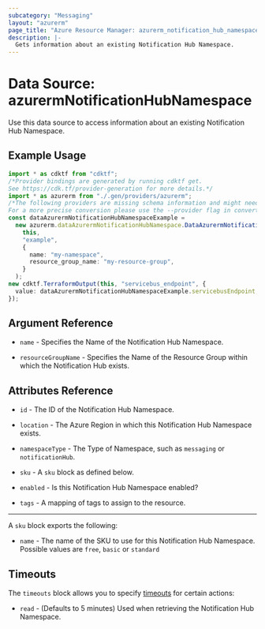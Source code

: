 ```yaml
---
subcategory: "Messaging"
layout: "azurerm"
page_title: "Azure Resource Manager: azurerm_notification_hub_namespace"
description: |-
  Gets information about an existing Notification Hub Namespace.
---
```


# Data Source: azurermNotificationHubNamespace

Use this data source to access information about an existing Notification Hub Namespace.

## Example Usage

```typescript
import * as cdktf from "cdktf";
/*Provider bindings are generated by running cdktf get.
See https://cdk.tf/provider-generation for more details.*/
import * as azurerm from "./.gen/providers/azurerm";
/*The following providers are missing schema information and might need manual adjustments to synthesize correctly: azurerm.
For a more precise conversion please use the --provider flag in convert.*/
const dataAzurermNotificationHubNamespaceExample =
  new azurerm.dataAzurermNotificationHubNamespace.DataAzurermNotificationHubNamespace(
    this,
    "example",
    {
      name: "my-namespace",
      resource_group_name: "my-resource-group",
    }
  );
new cdktf.TerraformOutput(this, "servicebus_endpoint", {
  value: dataAzurermNotificationHubNamespaceExample.servicebusEndpoint,
});

```

## Argument Reference

*   `name` - Specifies the Name of the Notification Hub Namespace.

*   `resourceGroupName` - Specifies the Name of the Resource Group within which the Notification Hub exists.

## Attributes Reference

*   `id` - The ID of the Notification Hub Namespace.

*   `location` - The Azure Region in which this Notification Hub Namespace exists.

*   `namespaceType` - The Type of Namespace, such as `messaging` or `notificationHub`.

*   `sku` - A `sku` block as defined below.

*   `enabled` - Is this Notification Hub Namespace enabled?

*   `tags` - A mapping of tags to assign to the resource.

***

A `sku` block exports the following:

* `name` - The name of the SKU to use for this Notification Hub Namespace. Possible values are `free`, `basic` or `standard`

## Timeouts

The `timeouts` block allows you to specify [timeouts](https://www.terraform.io/language/resources/syntax#operation-timeouts) for certain actions:

* `read` - (Defaults to 5 minutes) Used when retrieving the Notification Hub Namespace.
